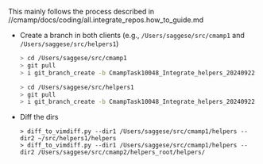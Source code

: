 This mainly follows the process described in
//cmamp/docs/coding/all.integrate_repos.how_to_guide.md

- Create a branch in both clients (e.g., `/Users/saggese/src/cmamp1` and
  `/Users/saggese/src/helpers1`)

  ```bash
  > cd /Users/saggese/src/cmamp1
  > git pull
  > i git_branch_create -b CmampTask10048_Integrate_helpers_20240922

  > cd /Users/saggese/src/helpers1
  > git pull
  > i git_branch_create -b CmampTask10048_Integrate_helpers_20240922
  ```

- Diff the dirs
  ```
  > diff_to_vimdiff.py --dir1 /Users/saggese/src/cmamp1/helpers --dir2 ~/src/helpers1/helpers
  > diff_to_vimdiff.py --dir1 /Users/saggese/src/cmamp1/helpers --dir2 /Users/saggese/src/cmamp2/helpers_root/helpers/
  ```
